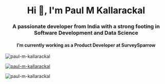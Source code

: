 <h1 align="center">Hi 👋, I'm Paul M Kallarackal</h1>
<h3 align="center">A passionate developer from India with a strong footing in Software Development and Data Science</h3>
<h4 align="center"> I’m currently working as a Product Developer at SurveySparrow </h4>
<p align="left"> <img src="https://komarev.com/ghpvc/?username=paul-m-kallarackal&label=Profile%20views&color=0eb498&style=flat" alt="paul-m-kallarackal" /> </p>

<p align="left"> <a href="https://github.com/ryo-ma/github-profile-trophy"><img src="https://github-profile-trophy.vercel.app/?username=paul-m-kallarackal" alt="paul-m-kallarackal" /></a> </p>

<p><img align="center" src="https://github-readme-stats.vercel.app/api/top-langs?username=paul-m-kallarackal&show_icons=true&theme=dark&text_color=ffffff&locale=en&layout=compact" alt="paul-m-kallarackal" /></p>



